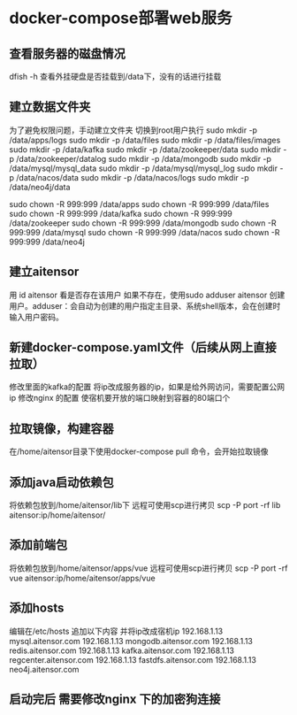# docker-compose部署web服务
## 查看服务器的磁盘情况
dfish -h 查看外挂硬盘是否挂载到/data下，没有的话进行挂载
## 建立数据文件夹
为了避免权限问题，手动建立文件夹
切换到root用户执行
sudo mkdir -p /data/apps/logs
sudo mkdir -p /data/files
sudo mkdir -p /data/files/images
sudo mkdir -p /data/kafka
sudo mkdir -p /data/zookeeper/data
sudo mkdir -p /data/zookeeper/datalog
sudo mkdir -p /data/mongodb
sudo mkdir -p /data/mysql/mysql_data
sudo mkdir -p /data/mysql/mysql_log
sudo mkdir -p /data/nacos/data
sudo mkdir -p /data/nacos/logs
sudo mkdir -p /data/neo4j/data

sudo chown -R 999:999 /data/apps
sudo chown -R 999:999 /data/files
sudo chown -R 999:999 /data/kafka
sudo chown -R 999:999 /data/zookeeper
sudo chown -R 999:999 /data/mongodb
sudo chown -R 999:999 /data/mysql
sudo chown -R 999:999 /data/nacos
sudo chown -R 999:999 /data/neo4j
## 建立aitensor
用 id aitensor 看是否存在该用户
如果不存在，使用sudo adduser aitensor 创建用户。adduser：会自动为创建的用户指定主目录、系统shell版本，会在创建时输入用户密码。

## 新建docker-compose.yaml文件（后续从网上直接拉取）
修改里面的kafka的配置 将ip改成服务器的ip，如果是给外网访问，需要配置公网ip
修改nginx 的配置 使宿机要开放的端口映射到容器的80端口个

## 拉取镜像，构建容器
在/home/aitensor目录下使用docker-compose pull 命令，会开始拉取镜像

## 添加java启动依赖包
将依赖包放到/home/aitensor/lib下
远程可使用scp进行拷贝
scp -P port -rf lib aitensor:ip/home/aitensor/

## 添加前端包
将依赖包放到/home/aitensor/apps/vue
远程可使用scp进行拷贝
scp -P port -rf vue aitensor:ip/home/aitensor/apps/vue

## 添加hosts
编辑在/etc/hosts 追加以下内容 并将ip改成宿机ip
192.168.1.13       mysql.aitensor.com
192.168.1.13      mongodb.aitensor.com
192.168.1.13      redis.aitensor.com
192.168.1.13   kafka.aitensor.com
192.168.1.13    regcenter.aitensor.com
192.168.1.13    fastdfs.aitensor.com
192.168.1.13    neo4j.aitensor.com











## 启动完后 需要修改nginx 下的加密狗连接


